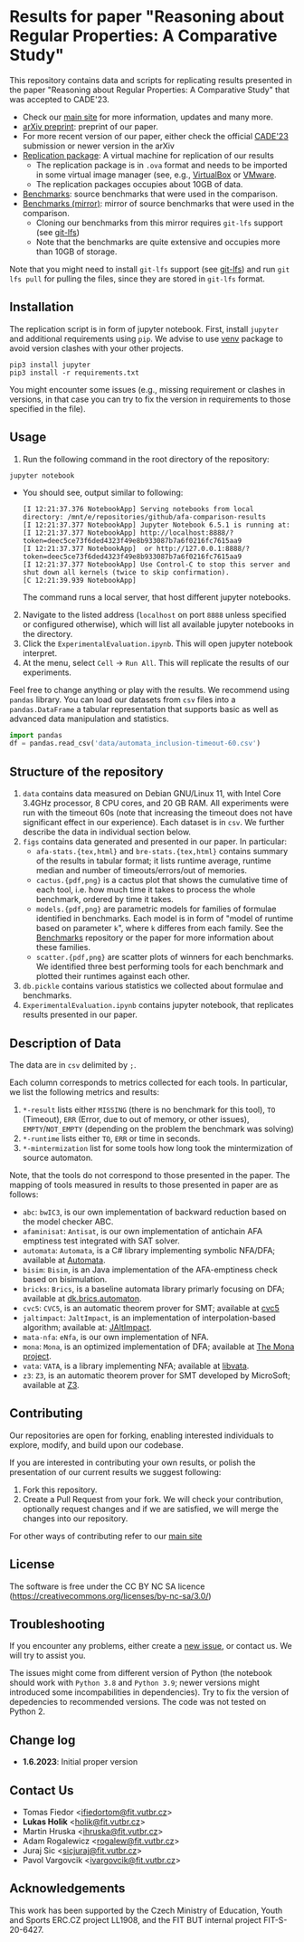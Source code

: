 # Results for paper "Reasoning about Regular Properties: A Comparative Study"

This repository contains data and scripts for replicating results presented
in the paper "Reasoning about Regular Properties: A Comparative Study"
that was accepted to CADE'23.
 
  * Check our [main site](https://www.fit.vutbr.cz/research/groups/verifit/tools/afa-comparison/) for more information,
    updates and many more.
  * [arXiv preprint](https://arxiv.org/abs/2304.05064): preprint of our paper.
  * For more recent version of our paper, either check the official [CADE'23](https://easyconferences.eu/cade2023/) submission or newer version in the arXiv
  * [Replication package](https://www.fit.vutbr.cz/research/groups/verifit/tools/automata-bench.ova): A virtual machine for replication of our results
    * The replication package is in `.ova` format and needs to be imported in some virtual image manager (see, e.g., [VirtualBox](https://www.virtualbox.org/) or [VMware](https://www.vmware.com/).
    * The replication packages occupies about 10GB of data.</li>
  * [Benchmarks](https://github.com/VeriFIT/automata-bench): source benchmarks that were used in the comparison.
  * [Benchmarks (mirror)](https://pajda.fit.vutbr.cz/ifiedortom/afa-comparison-benchmarks): mirror of source benchmarks that were used in the comparison.
    * Cloning our benchmarks from this mirror requires <code>git-lfs</code> support (see [git-lfs](https://git-lfs.com/))
    * Note that the benchmarks are quite extensive and occupies more than 10GB of storage.

Note that you might need to install <code>git-lfs</code> support (see [git-lfs](https://git-lfs.com/))
and run `git lfs pull` for pulling the files, since they are stored in `git-lfs` format.

## Installation

The replication script is in form of jupyter notebook. First, install `jupyter` and
additional requirements using `pip`. 
We advise to use [venv](https://docs.python.org/3/library/venv.html) package to avoid version 
clashes with your other projects.

    pip3 install jupyter
    pip3 install -r requirements.txt

You might encounter some issues (e.g., missing requirement or clashes in versions,
in that case you can try to fix the version in requirements to those specified in the file).

## Usage

  1. Run the following command in the root directory of the repository:

    jupyter notebook

  * You should see, output similar to following:

        [I 12:21:37.376 NotebookApp] Serving notebooks from local directory: /mnt/e/repositories/github/afa-comparison-results
        [I 12:21:37.377 NotebookApp] Jupyter Notebook 6.5.1 is running at:
        [I 12:21:37.377 NotebookApp] http://localhost:8888/?token=deec5ce73f6ded4323f49e8b933087b7a6f0216fc7615aa9
        [I 12:21:37.377 NotebookApp]  or http://127.0.0.1:8888/?token=deec5ce73f6ded4323f49e8b933087b7a6f0216fc7615aa9
        [I 12:21:37.377 NotebookApp] Use Control-C to stop this server and shut down all kernels (twice to skip confirmation).
        [C 12:21:39.939 NotebookApp]

    The command runs a local server, that host different jupyter notebooks. 
  2. Navigate to the listed address (`localhost` on port `8888` unless specified or configured otherwise), 
     which will list all available jupyter notebooks in the directory. 
  3. Click the `ExperimentalEvaluation.ipynb`. This will open jupyter notebook interpret. 
  4. At the menu, select `Cell` -> `Run All`. This will replicate the results of our experiments.

Feel free to change anything or play with the results. We recommend using `pandas` library. 
You can load our datasets from `csv` files into a `pandas.DataFrame` a tabular representation
that supports basic as well as advanced data manipulation and statistics.

```python
import pandas
df = pandas.read_csv('data/automata_inclusion-timeout-60.csv')
```

## Structure of the repository

  1. `data` contains data measured on Debian GNU/Linux 11, with Intel Core 3.4GHz processor, 
     8 CPU cores, and 20 GB RAM. All experiments were run with the timeout 60s (note that
     increasing the timeout does not have significant effect in our experience). Each dataset is
     in `csv`. We further describe the data in individual section below.
  2. `figs` contains data generated and presented in our paper. In particular:
     * `afa-stats.{tex,html}` and `bre-stats.{tex,html}` contains summary of the results in tabular
        format; it lists runtime average, runtime median and number of timeouts/errors/out of memories. 
     * `cactus.{pdf,png}` is a cactus plot that shows the cumulative time of each tool, i.e. how 
       much time it takes to process the whole benchmark, ordered by time it takes.
     * `models.{pdf,png}` are parametric models for families of formulae identified in benchmarks.
       Each model is in form of "model of runtime based on parameter `k`", where `k` differes
       from each family. See the [Benchmarks](https://github.com/VeriFIT/automata-bench) repository
       or the paper for more information about these families.
     * `scatter.{pdf,png}` are scatter plots of winners for each benchmarks. We identified three 
       best performing tools for each benchmark and plotted their runtimes against each other.
  3. `db.pickle` contains various statistics we collected about formulae and benchmarks. 
  4. `ExperimentalEvaluation.ipynb` contains jupyter notebook, that replicates results presented
     in our paper.

## Description of Data

The data are in `csv` delimited by `;`.

Each column corresponds to metrics collected for each tools. In particular, we list the following
metrics and results:
  1. `*-result` lists either `MISSING` (there is no benchmark for this tool), `TO` (Timeout), `ERR` 
    (Error, due to out of memory, or other issues),
    `EMPTY`/`NOT_EMPTY` (depending on the problem the benchmark was solving) 
  3. `*-runtime` lists either `TO`, `ERR` or time in seconds.
  4. `*-mintermization` list for some tools how long took the mintermization of source automaton.

Note, that the tools do not correspond to those presented in the paper.
The mapping of tools measured in results to those presented in paper are as follows:

* `abc`: `bwIC3`,  is our own implementation of backward reduction based on the model checker ABC.
* `afaminisat`: `Antisat`, is our own implementation of antichain AFA emptiness test integrated with SAT solver.
* `automata`: `Automata`, is a C# library implementing symbolic NFA/DFA; available at [Automata](https://github.com/AutomataDotNet/Automata).
* `bisim`: `Bisim`, is an Java implementation of the AFA-emptiness check based on bisimulation.
* `bricks`: `Brics`, is a baseline automata library primarly focusing on DFA; available at [dk.brics.automaton](https://www.brics.dk/automaton/).</li>
* `cvc5`: `CVC5`, is an automatic theorem prover for SMT; available at [cvc5](https://cvc5.github.io/)
* `jaltimpact`: `JaltImpact`, is an implementation of interpolation-based algorithm; available at: [JAltImpact](https://github.com/cathiec/JAltImpact).
* `mata-nfa`: `eNfa`, is our own implementation of NFA.
* `mona`: `Mona`, is an optimized implementation of DFA; available at [The Mona project](https://www.brics.dk/mona/).
* `vata`: `VATA`, is a library implementing NFA; available at [libvata](https://github.com/ondrik/libvata).
* `z3`: `Z3`,  is an automatic theorem prover for SMT developed by MicroSoft; available at [Z3](https://github.com/Z3Prover/z3).

## Contributing

Our repositories are open for forking, enabling interested individuals to explore,
modify, and build upon our codebase.

If you are interested in contributing your own results, or polish the presentation of our current results 
we suggest following: 
  1. Fork this repository. 
  2. Create a Pull Request from your fork. We will check your contribution, optionally request
     changes and if we are satisfied, we will merge the changes into our repository.

For other ways of contributing refer to our [main site](https://www.fit.vutbr.cz/research/groups/verifit/tools/afa-comparison/#contributing)

## License

The software is free under the CC BY NC SA licence (https://creativecommons.org/licenses/by-nc-sa/3.0/)

## Troubleshooting

If you encounter any problems, either create a [new issue](https://github.com/VeriFIT/afa-comparison-results/issues/new/choose), 
or contact us. We will try to assist you.

The issues might come from different version of Python (the notebook should work with `Python 3.8`
and `Python 3.9`; newer versions might introduced some incompabilities in dependencies). Try to
fix the version of depedencies to recommended versions. The code was not tested on Python 2.

## Change log

  * **1.6.2023**: Initial proper version

## Contact Us

* Tomas Fiedor &lt;[ifiedortom@fit.vutbr.cz](mailto:ifiedortom@fit.vutbr.cz)&gt;
* **Lukas Holik** &lt;[holik@fit.vutbr.cz](mailto:holik@fit.vutbr.cz)&gt;
* Martin Hruska &lt;[ihruska@fit.vutbr.cz](mailto:ihruska@fit.vutbr.cz)&gt;
* Adam Rogalewicz &lt;[rogalew@fit.vutbr.cz](mailto:rogalew@fit.vutbr.cz)&gt;
* Juraj Sic &lt;[sicjuraj@fit.vutbr.cz](mailto:sicjuraj@fit.vutbr.cz)&gt;
* Pavol Vargovcik &lt;[ivargovcik@fit.vutbr.cz](mailto:ivargovcik@fit.vutbr.cz)&gt;

## Acknowledgements

This work has been supported by the Czech Ministry of Education, Youth and Sports
ERC.CZ project LL1908, and the FIT BUT internal project FIT-S-20-6427.
